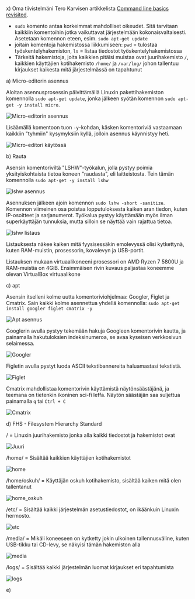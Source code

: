 x) Oma tiivistelmäni Tero Karvisen artikkelista [Command line basics revisited](https://terokarvinen.com/2020/command-line-basics-revisited/?fromSearch=command%20line%20basics%20revisited).

- `sudo` komento antaa korkeimmat mahdolliset oikeudet. Sitä tarvitaan kaikkiin komentoihin jotka vaikuttavat järjestelmään kokonaisvaltaisesti. Asetetaan komennon eteen, esim. `sudo apt-get update`
- joitain komentoja hakemistossa liikkumiseen: `pwd` = tulostaa työskentelyhakemiston, `ls` = listaa tiedostot työskentelyhakemistossa
- Tärkeitä hakemistoja, joita kaikkien pitäisi muistaa ovat juurihakemisto `/`, kaikkien käyttäjien kotihakemisto `/home/` ja `/var/log/` johon tallentuu kirjaukset kaikesta mitä järjestelmässä on tapahtunut

a) Micro-editorin asennus

Aloitan asennusprosessin päivittämällä Linuxin pakettihakemiston komennolla `sudo apt-get update`, jonka jälkeen syötän komennon `sudo apt-get -y install micro`. 

![Micro-editorin asennus](https://github.com/rakkitect/Linux-palvelimet/blob/main/images/micro_asennus1.png)

Lisäämällä komentoon tuon `-y`-kohdan, käsken komentoriviä vastaamaan kaikkiin "tyhmiin" kysymyksiin kyllä, jolloin asennus käynnistyy heti.

![Micro-editori käytössä](https://github.com/rakkitect/Linux-palvelimet/blob/main/images/micro_editori.png)

b) Rauta

Asensin komentoriviltä "LSHW"-työkalun, jolla pystyy poimia yksityiskohtaista tietoa koneen "raudasta", eli laitteistosta. Tein tämän komennolla `sudo apt-get -y install lshw`

![lshw asennus](https://github.com/rakkitect/Linux-palvelimet/blob/main/images/lshw_asennus.png)

Asennuksen jälkeen ajoin komennon `sudo lshw -short -sanitize`. Komennon viimeinen osa poistaa lopputuloksesta kaiken aran tiedon, kuten IP-osoitteet ja sarjanumerot. Työkalua pystyy käyttämään myös ilman superkäyttäjän tunnuksia, mutta silloin se näyttää vain rajattua tietoa.

![lshw listaus](https://github.com/rakkitect/Linux-palvelimet/blob/main/images/lshw_listaus.png)

Listauksesta näkee kaiken mitä fyysisessäkin emolevyssä olisi kytkettynä, kuten RAM-muistin, prosessorin, kovalevyn ja USB-portit. 

Listauksen mukaan virtuaalikoneeni prosessori on AMD Ryzen 7 5800U ja  RAM-muistia on 4GiB. Ensimmäisen rivin kuvaus paljastaa koneemme olevan VirtualBox virtuaalikone

c) apt

Asensin itselleni kolme uutta komentoriviohjelmaa: Googler, Figlet ja Cmatrix. Sain kaikki kolme asennettua yhdellä komennolla: `sudo apt-get install googler figlet cmatrix -y`

![Apt asennus](https://github.com/rakkitect/Linux-palvelimet/blob/main/images/asennus.png)

Googlerin avulla pystyy tekemään hakuja Googleen komentorivin kautta, ja painamalla hakutuloksien indeksinumeroa, se avaa kyseisen verkkosivun selaimessa.

![Googler](https://github.com/rakkitect/Linux-palvelimet/blob/main/images/googler.png)

Figletin avulla pystyt luoda ASCII tekstibannereita haluamastasi tekstistä.

![Figlet](https://github.com/rakkitect/Linux-palvelimet/blob/main/images/figlet.png)

Cmatrix mahdollistaa komentorivin käyttämistä näytönsäästäjänä, ja teemana on tietenkin ikoninen sci-fi leffa. Näytön säästäjän saa suljettua painamalla `q` tai `Ctrl + C`

![Cmatrix](https://github.com/rakkitect/Linux-palvelimet/blob/main/images/cmatrix.png)

d) FHS - Filesystem Hierarchy Standard

/ = Linuxin juurihakemisto jonka alla kaikki tiedostot ja hakemistot ovat

![Juuri](https://github.com/rakkitect/Linux-palvelimet/blob/main/images/juuri.png)

/home/ = Sisältää kaikkien käyttäjien kotihakemistot

![home](https://github.com/rakkitect/Linux-palvelimet/blob/main/images/home.png)

/home/oskuh/ = Käyttäjän oskuh kotihakemisto, sisältää kaiken mitä olen tallentanut

![home_oskuh](https://github.com/rakkitect/Linux-palvelimet/blob/main/images/home_oskuh.png)

/etc/ = Sisältää kaikki järjestelmän asetustiedostot, on ikäänkuin Linuxin hermosto.

![etc](https://github.com/rakkitect/Linux-palvelimet/blob/main/images/etc.png)

/media/ = Mikäli koneeseen on kytketty jokin ulkoinen tallennusväline, kuten USB-tikku tai CD-levy, se näkyisi tämän hakemiston alla

![media](https://github.com/rakkitect/Linux-palvelimet/blob/main/images/media.png)

/logs/ = Sisältää kaikki järjestelmän luomat kirjaukset eri tapahtumista

![logs](https://github.com/rakkitect/Linux-palvelimet/blob/main/images/logs.png)

e)


